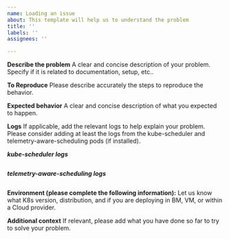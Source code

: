 ```yaml
---
name: Loading an issue
about: This template will help us to understand the problem
title: ''
labels: ''
assignees: ''

---
```


**Describe the problem**
A clear and concise description of your problem. Specify if it is related to documentation, setup, etc..

**To Reproduce**
Please describe accurately the steps to reproduce the behavior.

**Expected behavior**
A clear and concise description of what you expected to happen.

**Logs**
If applicable, add the relevant logs to help explain your problem. 
Please consider adding at least the logs from the kube-scheduler and telemetry-aware-scheduling pods (if installed).

***kube-scheduler logs***
```
```

***telemetry-aware-scheduling logs***
```
```

**Environment (please complete the following information):**
Let us know what K8s version, distribution, and if you are deploying in BM, VM, or within a Cloud provider.

**Additional context**
If relevant, please add what you have done so far to try to solve your problem.
